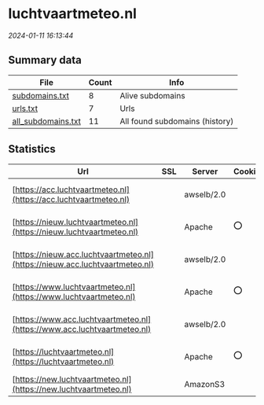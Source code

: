 # luchtvaartmeteo.nl
*2024-01-11 16:13:44*
## Summary data
| File       | Count | Info |
|------------|-------|------|
|[subdomains.txt](/data/luchtvaartmeteo.nl/subdomains.txt)|8|Alive subdomains|
|[urls.txt](/data/luchtvaartmeteo.nl/urls.txt)|7|Urls|
|[all_subdomains.txt](/data/luchtvaartmeteo.nl/all_subdomains.txt)|11|All found subdomains (history)|
## Statistics
| Url | SSL | Server | Cookie | HSTS | CSP | XFO | XXP | RP | Tech |Title |
|------------|-------|------|------|------|------|------|------|------|------|------|
|[https://acc.luchtvaartmeteo.nl](https://acc.luchtvaartmeteo.nl)| |awselb/2.0| | | | | |:white_check_mark: |Amazon ELB Amazo...|403 Forbidden|
|[https://nieuw.luchtvaartmeteo.nl](https://nieuw.luchtvaartmeteo.nl)| |Apache|:o: |:white_check_mark: |:white_check_mark: |:white_check_mark: |:white_check_mark: |Amazon ALB Amazo...|KNMI Extranet|
|[https://nieuw.acc.luchtvaartmeteo.nl](https://nieuw.acc.luchtvaartmeteo.nl)| |awselb/2.0| | | | | |:white_check_mark: |Amazon ELB Amazo...|403 Forbidden|
|[https://www.luchtvaartmeteo.nl](https://www.luchtvaartmeteo.nl)| |Apache|:o: |:white_check_mark: |:white_check_mark: |:white_check_mark: |:white_check_mark: |Amazon ALB Amazo...|KNMI Extranet|
|[https://www.acc.luchtvaartmeteo.nl](https://www.acc.luchtvaartmeteo.nl)| |awselb/2.0| | | | | |:white_check_mark: |Amazon ELB Amazo...|403 Forbidden|
|[https://luchtvaartmeteo.nl](https://luchtvaartmeteo.nl)| |Apache|:o: |:white_check_mark: |:white_check_mark: |:white_check_mark: |:white_check_mark: |Amazon ALB Amazo...|KNMI Extranet|
|[https://new.luchtvaartmeteo.nl](https://new.luchtvaartmeteo.nl)| |AmazonS3| | | | | |:white_check_mark: |Amazon CloudFron...|KNMI Extranetten|